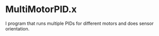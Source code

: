 MultiMotorPID.x
=========

I program that runs multiple PIDs for different motors and does sensor orientation.
